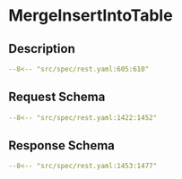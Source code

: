 # MergeInsertIntoTable

## Description

```yaml
--8<-- "src/spec/rest.yaml:605:610"
```

## Request Schema

```yaml
--8<-- "src/spec/rest.yaml:1422:1452"
```
## Response Schema

```yaml
--8<-- "src/spec/rest.yaml:1453:1477"
```
